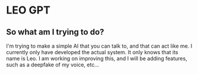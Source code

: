 # LEO GPT

## So what am I trying to do?
I'm trying to make a simple AI that you can talk to, and that can act like me. I currently only have developed the actual system. It only knows that its name is Leo. I am working on improving this, and I will be adding features, such as a deepfake of my voice, etc...

